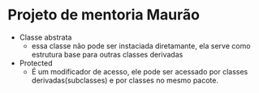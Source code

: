 # Projeto de mentoria Maurão
- Classe abstrata 
  - essa classe não pode ser instaciada diretamante, ela serve como estrutura base para outras classes derivadas
- Protected 
  - É um modificador de acesso, ele pode ser acessado por classes derivadas(subclasses)
  e por classes no mesmo pacote.